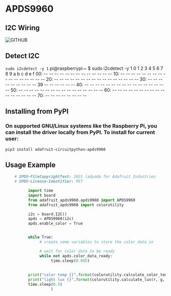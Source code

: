 # APDS9960
## I2C Wiring
![GITHUB](https://cdn-learn.adafruit.com/assets/assets/000/058/685/original/light_raspi_apds9960_i2c_bb.png?1533613053)
## Detect I2C
`sudo i2cdetect -y 1`
    pi@raspberrypi:~ $ sudo i2cdetect -y 1
     0  1  2  3  4  5  6  7  8  9  a  b  c  d  e  f
    00:          -- -- -- -- -- -- -- -- -- -- -- -- --
    10: -- -- -- -- -- -- -- -- -- -- -- -- -- -- -- --
    20: -- -- -- -- -- -- -- -- -- -- -- -- -- -- -- --
    30: -- -- -- -- -- -- -- -- -- 39 -- -- -- -- -- --
    40: -- -- -- -- -- -- -- -- -- -- -- -- -- -- -- --
    50: -- -- -- -- -- -- -- -- -- -- -- -- -- -- -- --
    60: -- -- -- -- -- -- -- -- -- -- -- -- -- -- -- --
    70: -- -- -- -- -- -- -- --

## Installing from PyPI
### On supported GNU/Linux systems like the Raspberry Pi, you can install the driver locally from PyPI. To install for current user:
`pip3 install adafruit-circuitpython-apds9960`
## Usage Example
```python
    # SPDX-FileCopyrightText: 2021 ladyada for Adafruit Industries
    # SPDX-License-Identifier: MIT

          import time
          import board
          from adafruit_apds9960.apds9960 import APDS9960
          from adafruit_apds9960 import colorutility

          i2c = board.I2C()
          apds = APDS9960(i2c)
          apds.enable_color = True


          while True:
               # create some variables to store the color data in

               # wait for color data to be ready
               while not apds.color_data_ready:
                    time.sleep(0.005)
                    
                    
          print("color temp {}".format(colorutility.calculate_color_temperature(r, g, b)))
          print("light lux {}".format(colorutility.calculate_lux(r, g, b)))
          time.sleep(0.5)
                    )
```
          
          
